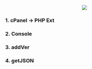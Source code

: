 <p align="center"><img src="https://cloudypro.com/wp-content/uploads/2015/05/cpanel-logo-300x108.png"></img></p>


### 1. cPanel -> PHP Ext
### 2. Console
### 3. addVer
### 4. getJSON
